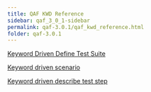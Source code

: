```yaml
---
title: QAF KWD Reference
sidebar: qaf_3_0_1-sidebar
permalink: qaf-3.0.1/qaf_kwd_reference.html
folder: qaf-3.0.1
---
```


[Keyword Driven Define Test Suite](keyword_driven_define_test_suite.html)

[Keyword driven scenario](keyword_driven_scenario.html)

[Keyword driven describe test step](keyword_driven_describe_test_step.html)

 
